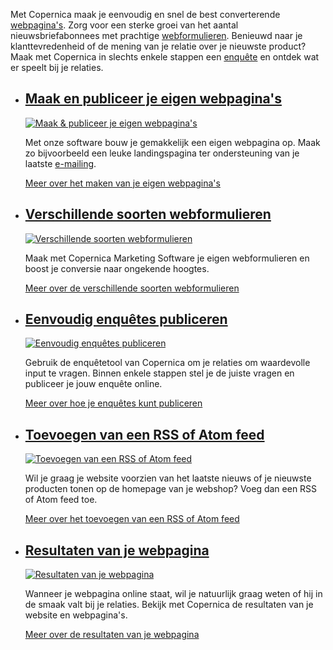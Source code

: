 Met Copernica maak je eenvoudig en snel de best converterende
[webpagina's](https://www.copernica.com/nl/functies/e-mailings/maak-zelf-slimme-e-mailings "Maak zelf slimme e-mailings").
Zorg voor een sterke groei van het aantal nieuwsbriefabonnees met
prachtige
[webformulieren](https://www.copernica.com/nl/functies/webpaginas/verschillende-soorten-webformulieren "Verschillende soorten webformulieren").
Benieuwd naar je klanttevredenheid of de mening van je relatie over je
nieuwste product? Maak met Copernica in slechts enkele stappen een
[enquête](https://www.copernica.com/nl/functies/webpaginas/enquetes "Enquête")
en ontdek wat er speelt bij je relaties.

-   [Maak en publiceer je eigen webpagina's](http://www.copernica.com/nl/functies/webpaginas/maak-en-publiceer-je-eigen-webpaginas "Maak en publiceer je eigen webpagina's")
    ------------------------------------------------------------------------------------------------------------------------------------------------------------------------

    [![Maak & publiceer je eigen
    webpagina's](Copernicacom/nl-webpages-01-thumb.png)](http://www.copernica.com/nl/functies/webpaginas/maak-en-publiceer-je-eigen-webpaginas "Maak en publiceer je eigen webpagina's")

    Met onze software bouw je gemakkelijk een eigen webpagina op. Maak
    zo bijvoorbeeld een leuke landingspagina ter ondersteuning van je
    laatste
    [e-mailing](http://www.copernica.com/nl/functies/e-mailings "E-mailing").

    [Meer over het maken van je eigen
    webpagina's](http://www.copernica.com/nl/functies/webpaginas/maak-en-publiceer-je-eigen-webpaginas "Maak en publiceer je eigen webpagina's")

-   [Verschillende soorten webformulieren](http://www.copernica.com/nl/functies/webpaginas/verschillende-soorten-webformulieren "Verschillende soorten webformulieren")
    -------------------------------------------------------------------------------------------------------------------------------------------------------------------

    [![Verschillende soorten
    webformulieren](Copernicacom/nl-webpages-02-thumb.png)](http://www.copernica.com/nl/functies/webpaginas/verschillende-soorten-webformulieren "Verschillende soorten webformulieren")

    Maak met Copernica Marketing Software je eigen webformulieren en
    boost je conversie naar ongekende hoogtes.

    [Meer over de verschillende soorten
    webformulieren](http://www.copernica.com/nl/functies/webpaginas/verschillende-soorten-webformulieren "Verschillende soorten webformulieren")

-   [Eenvoudig enquêtes publiceren](http://www.copernica.com/nl/functies/webpaginas/enquetes "Enquêtes")
    ----------------------------------------------------------------------------------------------------

    [![Eenvoudig enquêtes
    publiceren](Copernicacom/nl-webpages-03-thumb.png)](http://www.copernica.com/nl/functies/webpaginas/enquetes "Enquêtes")

    Gebruik de enquêtetool van Copernica om je relaties om waardevolle
    input te vragen. Binnen enkele stappen stel je de juiste vragen en
    publiceer je jouw enquête online.

    [Meer over hoe je enquêtes kunt
    publiceren](http://www.copernica.com/nl/functies/webpaginas/enquetes "Enquêtes")

-   [Toevoegen van een RSS of Atom feed](http://www.copernica.com/nl/functies/webpaginas/gebruik-van-rss-of-atom-feed "Toevoegen van een RSS of Atom feed")
    -------------------------------------------------------------------------------------------------------------------------------------------------------

    [![Toevoegen van een RSS of Atom
    feed](Copernicacom/nl-webpages-04-thumb.png)](http://www.copernica.com/nl/functies/webpaginas/gebruik-van-rss-of-atom-feed "Toevoegen van een RSS of Atom feed")

    Wil je graag je website voorzien van het laatste nieuws of je
    nieuwste producten tonen op de homepage van je webshop? Voeg dan een
    RSS of Atom feed toe.

    [Meer over het toevoegen van een RSS of Atom
    feed](http://www.copernica.com/nl/functies/webpaginas/gebruik-van-rss-of-atom-feed "Toevoegen van een RSS of Atom feed")

-   [Resultaten van je webpagina](http://www.copernica.com/nl/functies/webpaginas/resultaten-van-je-webpagina "Resultaten van je webpagina")
    ----------------------------------------------------------------------------------------------------------------------------------------

    [![Resultaten van je
    webpagina](Copernicacom/nl-webpages-05-thumb.png)](http://www.copernica.com/nl/functies/webpaginas/resultaten-van-je-webpagina "Resultaten van je webpagina")

    Wanneer je webpagina online staat, wil je natuurlijk graag weten of
    hij in de smaak valt bij je relaties. Bekijk met Copernica de
    resultaten van je website en webpagina's.

    [Meer over de resultaten van je
    webpagina](http://www.copernica.com/nl/functies/webpaginas/resultaten-van-je-webpagina "Resultaten van je webpagina")


